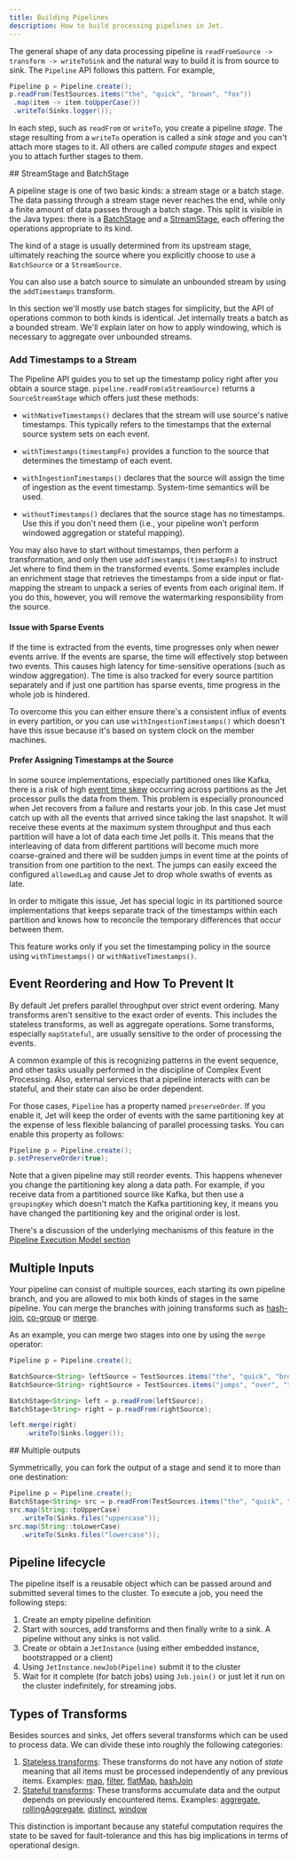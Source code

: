 ```yaml
---
title: Building Pipelines
description: How to build processing pipelines in Jet.
---
```


The general shape of any data processing pipeline is `readFromSource ->
transform -> writeToSink` and the natural way to build it is from source
to sink. The `Pipeline` API follows this
pattern. For example,

```java
Pipeline p = Pipeline.create();
p.readFrom(TestSources.items("the", "quick", "brown", "fox"))
 .map(item -> item.toUpperCase())
 .writeTo(Sinks.logger());
```

In each step, such as `readFrom` or `writeTo`, you create a pipeline
_stage_. The stage resulting from a `writeTo` operation is called a
_sink stage_ and you can't attach more stages to it. All others are
called _compute stages_ and expect you to attach further stages to them.

## StreamStage and BatchStage

A pipeline stage is one of two basic kinds: a stream stage or a batch
stage. The data passing through a stream stage never reaches the end,
while only a finite amount of data passes through a batch stage. This
split is visible in the Java types: there is a
[BatchStage](/javadoc/{jet-version}/com/hazelcast/jet/pipeline/BatchStage.html)
and a
[StreamStage](/javadoc/{jet-version}/com/hazelcast/jet/pipeline/StreamStage.html),
each offering the operations appropriate to its kind.

The kind of a stage is usually determined from its upstream stage,
ultimately reaching the source where you explicitly choose to use a
`BatchSource` or a `StreamSource`.

You can also use a batch source to simulate an unbounded stream by using
the `addTimestamps` transform.

In this section we'll mostly use batch stages for simplicity, but the
API of operations common to both kinds is identical. Jet internally
treats a batch as a bounded stream. We'll explain later on how to apply
windowing, which is necessary to aggregate over unbounded streams.

### Add Timestamps to a Stream

The Pipeline API guides you to set up the timestamp policy right after
you obtain a source stage. `pipeline.readFrom(aStreamSource)` returns
a `SourceStreamStage` which offers just these methods:

- `withNativeTimestamps()`
  declares that the stream will use source's native timestamps. This
  typically refers to the timestamps that the external source system
  sets on each event.

- `withTimestamps(timestampFn)`
  provides a function to the source that determines the timestamp of
  each event.

- `withIngestionTimestamps()`
  declares that the source will assign the time of ingestion as the
  event timestamp. System-time semantics will be used.

- `withoutTimestamps()`
  declares that the source stage has no timestamps. Use this if you
  don't need them (i.e., your pipeline won't perform windowed
  aggregation or stateful mapping).

You may also have to start without timestamps, then perform a
transformation, and only then use `addTimestamps(timestampFn)` to
instruct Jet where to find them in the transformed events. Some examples
include an enrichment stage that retrieves the timestamps from a side
input or flat-mapping the stream to unpack a series of events from each
original item. If you do this, however, you will remove the watermarking
responsibility from the source.

#### Issue with Sparse Events

If the time is extracted from the events, time progresses only when
newer events arrive. If the events are sparse, the time will effectively
stop between two events. This causes high latency for time-sensitive
operations (such as window aggregation). The time is also tracked for
every source partition separately and if just one partition has sparse
events, time progress in the whole job is hindered.

To overcome this you can either ensure there's a consistent influx of
events in every partition, or you can use `withIngestionTimestamps()`
which doesn't have this issue because it's based on system clock on the
member machines.

#### Prefer Assigning Timestamps at the Source

In some source implementations, especially partitioned ones like Kafka,
there is a risk of high [event time skew](../concepts/event-time)
occurring across partitions as the Jet processor pulls the data from
them. This problem is especially pronounced when Jet recovers from a
failure and restarts your job. In this case Jet must catch up with all
the events that arrived since taking the last snapshot. It will receive
these events at the maximum system throughput and thus each partition
will have a lot of data each time Jet polls it. This means that the
interleaving of data from different partitions will become much more
coarse-grained and there will be sudden jumps in event time at the
points of transition from one partition to the next. The jumps can
easily exceed the configured `allowedLag` and cause Jet to drop whole
swaths of events as late.

In order to mitigate this issue, Jet has special logic in its
partitioned source implementations that keeps separate track of the
timestamps within each partition and knows how to reconcile the
temporary differences that occur between them.

This feature works only if you set the timestamping policy in the source
using `withTimestamps()` or `withNativeTimestamps()`.

## Event Reordering and How To Prevent It

By default Jet prefers parallel throughput over strict event ordering.
Many transforms aren't sensitive to the exact order of events. This
includes the stateless transforms, as well as aggregate operations.
Some transforms, especially `mapStateful`, are usually sensitive to
the order of processing the events.

A common example of this is recognizing patterns in the event sequence,
and other tasks usually performed in the discipline of Complex Event
Processing. Also, external services that a pipeline interacts with can
be stateful, and their state can also be order dependent.

For those cases, `Pipeline` has a property named `preserveOrder`. If you
enable it, Jet will keep the order of events with the same partitioning
key at the expense of less flexible balancing of parallel processing
tasks. You can enable this property as follows:

```java
Pipeline p = Pipeline.create();
p.setPreserveOrder(true);
```

Note that a given pipeline may still reorder events. This happens
whenever you change the partitioning key along a data path. For example,
if you receive data from a partitioned source like Kafka, but then use
a `groupingKey` which doesn't match the Kafka partitioning key, it
means you have changed the partitioning key and the original order is
lost.

There's a discussion of the underlying mechanisms of this feature in the
[Pipeline Execution Model
section](/docs/architecture/distributed-computing#introduction)

## Multiple Inputs

Your pipeline can consist of multiple sources, each starting its own
pipeline branch, and you are allowed to mix both kinds of stages in the
same pipeline. You can merge the branches with joining transforms such
as [hash-join](stateless-transforms.md#hashjoin),
[co-group](stateful-transforms.md#co-group--join) or
[merge](stateless-transforms.md#merge).

As an example, you can merge two stages into one by using the `merge`
operator:

```java
Pipeline p = Pipeline.create();

BatchSource<String> leftSource = TestSources.items("the", "quick", "brown", "fox");
BatchSource<String> rightSource = TestSources.items("jumps", "over", "the", "lazy", "dog");

BatchStage<String> left = p.readFrom(leftSource);
BatchStage<String> right = p.readFrom(rightSource);

left.merge(right)
    .writeTo(Sinks.logger());
```

## Multiple outputs

Symmetrically, you can fork the output of a stage and send it to more
than one destination:

```java
Pipeline p = Pipeline.create();
BatchStage<String> src = p.readFrom(TestSources.items("the", "quick", "brown", "fox"));
src.map(String::toUpperCase)
   .writeTo(Sinks.files("uppercase"));
src.map(String::toLowerCase)
   .writeTo(Sinks.files("lowercase"));
```

## Pipeline lifecycle

The pipeline itself is a reusable object which can be passed around and
submitted several times to the cluster. To execute a job, you need the
following steps:

1. Create an empty pipeline definition
1. Start with sources, add transforms and then finally write to a sink.
   A pipeline without any sinks is not valid.
1. Create or obtain a `JetInstance` (using either embedded instance,
   bootstrapped or a client)
1. Using `JetInstance.newJob(Pipeline)` submit it to the cluster
1. Wait for it complete (for batch jobs) using `Job.join()` or just let
   it run on the cluster indefinitely, for streaming jobs.

## Types of Transforms

Besides sources and sinks, Jet offers several transforms which can be used
to process data. We can divide these into roughly the following categories:

1. [Stateless transforms](stateless-transforms.md): These transforms do
 not have any notion of _state_ meaning that all items must be processed
 independently of any previous items. Examples:
 [map](stateless-transforms.md#map),
 [filter](stateless-transforms.md#filter),
 [flatMap](stateless-transforms.md#flatmap),
 [hashJoin](stateful-transforms.md#)
1. [Stateful transforms](stateful-transforms.md): These transforms
 accumulate data and the output depends on previously encountered items.
 Examples: [aggregate](stateful-transforms.md#aggregate),
 [rollingAggregate](stateful-transforms.md#rollingaggregate),
 [distinct](stateful-transforms.md#distinct),
 [window](stateful-transforms.md#window)

This distinction is important because any stateful computation requires
the state to be saved for fault-tolerance and this has big implications
in terms of operational design.
